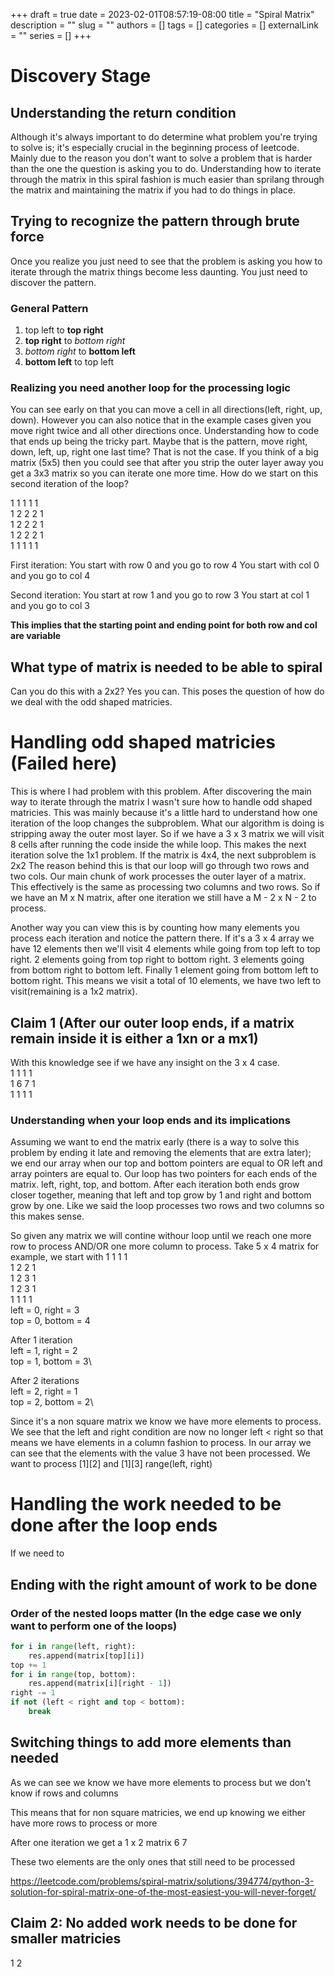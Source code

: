 +++ 
draft = true
date = 2023-02-01T08:57:19-08:00
title = "Spiral Matrix"
description = ""
slug = ""
authors = []
tags = []
categories = []
externalLink = ""
series = []
+++


# Discovery Stage
## Understanding the return condition
Although it's always important to do determine what problem you're trying to solve is; it's especially crucial in the beginning process of leetcode. Mainly due to the reason you don't want to solve a problem that is harder than the one the question is asking you to do. Understanding how to iterate through the matrix in this spiral fashion is much easier than sprilang through the matrix and maintaining the matrix if you had to do things in place.

## Trying to recognize the pattern through brute force
Once you realize you just need to see that the problem is asking you how to iterate through the matrix things become less daunting. You just need to discover the pattern.

### General Pattern
1. top left to **top right**
2. **top right** to *bottom right* 
3. *bottom right* to **bottom left**
4. **bottom left** to top left

### Realizing you need another loop for the processing logic
You can see early on that you can move a cell in all directions(left, right, up, down). However you can also notice that in the example cases given you move right twice and all other directions once. Understanding how to code that ends up being the tricky part. Maybe that is the pattern, move right, down, left, up, right one last time? That is not the case. If you think of a big matrix (5x5) then you could see that after you strip the outer layer away you get a 3x3 matrix so you can iterate one more time.
How do we start on this second iteration of the loop?

1 1 1 1 1\
1 2 2 2 1\
1 2 2 2 1\
1 2 2 2 1\
1 1 1 1 1

First iteration:
You start with row 0 and you go to row 4
You start with col 0 and you go to col 4

Second iteration:
You start at row 1 and you go to row 3
You start at col 1 and you go to col 3

**This implies that the starting point and ending point for both row and col are variable**


## What type of matrix is needed to be able to spiral
Can you do this with a 2x2? Yes you can. This poses the question of how do we deal with the odd shaped matricies. 

# Handling odd shaped matricies (Failed here)
This is where I had problem with this problem. After discovering the main way to iterate through the matrix I wasn't sure how to handle odd shaped matricies. This was mainly because it's a little hard to understand how one iteration of the loop changes the subproblem. 
What our algorithm is doing is stripping away the outer most layer. So if we have a 3 x 3 matrix we will visit 8 cells after running the code inside the while loop. This makes the next iteration solve the 1x1 problem.
If the matrix is 4x4, the next subproblem is 2x2
The reason behind this is that our loop will go through two rows and two cols.
Our main chunk of work processes the outer layer of a matrix. This effectively is the same as processing two columns and two rows. So if we have an M x N matrix, after one iteration we still have a M - 2 x N - 2 to process.

Another way you can view this is by counting how many elements you process each iteration and notice the pattern there. If it's a 3 x 4 array we have 12 elements then we'll visit 4 elements while going from top left to top right. 2 elements going from top right to bottom right. 3 elements going from bottom right to bottom left. Finally 1 element going from bottom left to bottom right. This means we visit a total of 10 elements, we have two left to visit(remaining is a 1x2 matrix).

## Claim 1 (After our outer loop ends, if a matrix remain inside it is either a 1xn or a mx1)
With this knowledge see if we have any insight on the 3 x 4 case.\
1  1  1  1\
1  6  7  1\
1 1 1 1

### Understanding when your loop ends and its implications
Assuming we want to end the matrix early (there is a way to solve this problem by ending it late and removing the elements that are extra later); we end our array when our top and bottom pointers are equal to OR left and array pointers are equal to. 
Our loop has two pointers for each ends of the matrix. left, right, top, and bottom. After each iteration both ends grow closer together, meaning that left and top grow by 1 and right and bottom grow by one. Like we said the loop processes two rows and two columns so this makes sense.

So given any matrix we will contine withour loop until we reach one more row to process AND/OR one more column to process. Take 5 x 4 matrix for example, we start with 
1 1 1 1\
1 2 2 1\
1 2 3 1\
1 2 3 1\
1 1 1 1\
left = 0, right = 3\
top = 0, bottom = 4

After 1 iteration\
left = 1, right = 2\
top = 1, bottom = 3\

After 2 iterations\
left = 2, right = 1\
top = 2, bottom = 2\

Since it's a non square matrix we know we have more elements to process.
We see that the left and right condition are now no longer left < right so that means we have elements in a column fashion to process. In our array we can see that the elements with the value 3 have not been processed. We want to process [1][2] and [1][3] 
range(left, right)

# Handling the work needed to be done after the loop ends
If we need to 
## Ending with the right amount of work to be done
### Order of the nested loops matter (In the edge case we only want to perform one of the loops)

```python
for i in range(left, right):
    res.append(matrix[top][i])
top += 1
for i in range(top, bottom):
    res.append(matrix[i][right - 1])
right -= 1
if not (left < right and top < bottom):
    break
```

## Switching things to add more elements than needed 
As we can see we know we have more elements to process but we don't know if rows and columns 


This means that for non square matricies, we end up knowing we either have more rows to process or more 


After one iteration we get a 1 x 2 matrix
6 7 

These two elements are the only ones that still need to be processed

https://leetcode.com/problems/spiral-matrix/solutions/394774/python-3-solution-for-spiral-matrix-one-of-the-most-easiest-you-will-never-forget/

## Claim 2: No added work needs to be done for smaller matricies
1 
2



